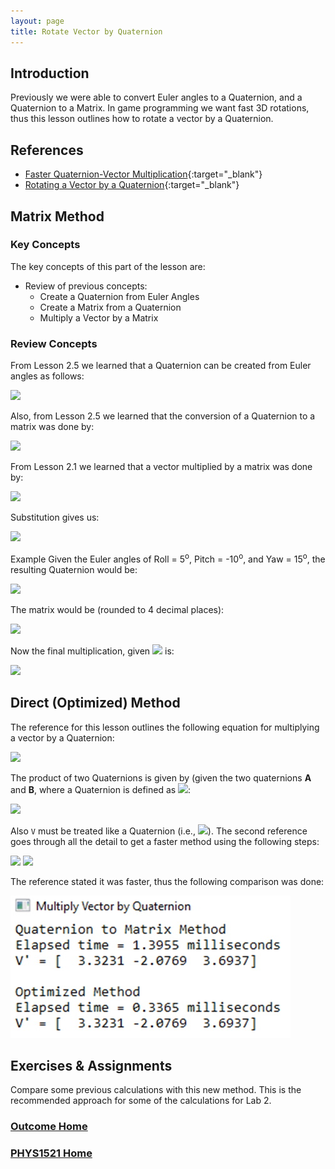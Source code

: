 ```yaml
---
layout: page
title: Rotate Vector by Quaternion
---
```

## Introduction
Previously we were able to convert Euler angles to a Quaternion, and a Quaternion to a Matrix. In game programming we want fast 3D rotations, thus this lesson outlines how to rotate a vector by a Quaternion.

## References
* [Faster Quaternion-Vector Multiplication](https://blog.molecular-matters.com/2013/05/24/a-faster-quaternion-vector-multiplication/){:target="_blank"}
* [Rotating a Vector by a Quaternion](https://fgiesen.wordpress.com/2019/02/09/rotating-a-single-vector-using-a-quaternion/){:target="_blank"}

## Matrix Method
### Key Concepts
The key concepts of this part of the lesson are:
* Review of previous concepts:
  * Create a Quaternion from Euler Angles
  * Create a Matrix from a Quaternion
  * Multiply a Vector by a Matrix

### Review Concepts
From Lesson 2.5 we learned that a Quaternion can be created from Euler angles as follows:

<img src="https://latex.codecogs.com/svg.latex?\large&space;Q=\left[\begin{array}{c}cos(\frac{Y}{2})\\\left(\begin{array}{c}0\\sin(\frac{Y}{2})\\0\end{array}\right)\end{array}\right]\left(\left[\begin{array}{c}cos(\frac{P}{2})\\\left(\begin{array}{c}sin(\frac{P}{2})\\0\\0\end{array}\right)\end{array}\right]\left[\begin{array}{c}cos(\frac{R}{2})\\\left(\begin{array}{c}0\\0\\sin(\frac{R}{2})\end{array}\right)\end{array}\right]\right)"/>

Also, from Lesson 2.5 we learned that the conversion of a Quaternion to a matrix was done by:

<img src="https://latex.codecogs.com/svg.latex?\large&space;R_{Q}=\left[\begin{array}{ccc}1-2(Q_{y}^2+Q_{z}^2)&2(Q_{x}Q_{y}-Q_{w}Q_{z})&2(Q_{x}Q_{z}+Q_{w}Q_{y})\\2(Q_{x}Q_{y}+Q_{w}Q_{z})&1-2(Q_{x}^2+Q_{z}^2)&2(Q_{y}Q_{z}-Q_{w}Q_{x})\\2(Q_{x}Q_{z}-Q_{w}Q_{y})&2(Q_{y}Q_{z}+Q_{w}Q_{x})&1-2(Q_{x}^2+Q_{y}^2)\end{array}\right]"/>

From Lesson 2.1 we learned that a vector multiplied by a matrix was done by:

<img src="https://latex.codecogs.com/svg.latex?\large&space;\left[\begin{array}{ccc}M_{11}&M_{12}&M_{13}\\M_{21}&M_{22}&M_{23}\\M_{31}&M_{32}&M_{33}\end{array}\right]\times{\left[\begin{array}{c}V_x\\V_y\\V_z\end{array}\right]}=\left[\begin{array}{c}V_xM_{11}+V_yM_{12}+V_zM_{13}\\V_xM_{21}+V_yM_{22}+V_zM_{23}\\V_xM_{31}+V_yM_{32}+V_zM_{33}\end{array}\right]={\left[\begin{array}{c}V_x\\V_y\\V_z\end{array}\right]}'"/>

Substitution gives us:

<img src="https://latex.codecogs.com/svg.latex?\large&space;R_{Q}=\left[\begin{array}{ccc}1-2(Q_{y}^2+Q_{z}^2)&2(Q_{x}Q_{y}-Q_{w}Q_{z})&2(Q_{x}Q_{z}+Q_{w}Q_{y})\\2(Q_{x}Q_{y}+Q_{w}Q_{z})&1-2(Q_{x}^2+Q_{z}^2)&2(Q_{y}Q_{z}-Q_{w}Q_{x})\\2(Q_{x}Q_{z}-Q_{w}Q_{y})&2(Q_{y}Q_{z}+Q_{w}Q_{x})&1-2(Q_{x}^2+Q_{y}^2)\end{array}\right]\times{\left[\begin{array}{c}V_x\\V_y\\V_z\end{array}\right]}={\left[\begin{array}{c}V_x\\V_y\\V_z\end{array}\right]}'"/>

Example
Given the Euler angles of Roll = 5<sup>o</sup>, Pitch = -10<sup>o</sup>, and Yaw = 15<sup>o</sup>, the resulting Quaternion would be:

<img src="https://latex.codecogs.com/svg.latex?\large&space;Q=\left[\begin{array}{c}0.98623585\\-0.08065606\\0.133679\\0.05444693\end{array}\right]"/>

The matrix would be (rounded to 4 decimal places):

<img src="https://latex.codecogs.com/svg.latex?\large&space;R_Q=\left[\begin{array}{ccc}0.9583&-0.1290&0.2549\\0.0858&0.9811&0.1736\\-0.2725&-0.1445&0.9513\end{array}\right]"/>

Now the final multiplication, given <img src="https://latex.codecogs.com/svg.latex?\large&space;V=\left[\begin{array}{c}2\\-3\\4\end{array}\right]"/> is:

<img src="https://latex.codecogs.com/svg.latex?\large&space;\left[\begin{array}{ccc}0.9583&-0.1290&0.2549\\0.0858&0.9811&0.1736\\-0.2725&-0.1445&0.9513\end{array}\right]\times{\left[\begin{array}{c}2\\-3\\4\end{array}\right]}=\left[\begin{array}{c}3.3231\\-2.0769\\3.6937\end{array}\right]"/>

## Direct (Optimized) Method
The reference for this lesson outlines the following equation for multiplying a vector by a Quaternion:

<img src="https://latex.codecogs.com/svg.latex?\large&space;V'=Q\times{V}\times{\bar{Q}}"/>

The product of two Quaternions is given by (given the two quaternions **A** and **B**, where a Quaternion is defined as <img src="https://latex.codecogs.com/svg.latex?\large&space;Q=(Q_r,Q_{xyz})"/>:

<img src="https://latex.codecogs.com/svg.latex?\large&space;AB=(A_rB_r-A_{xyz}\cdot{B_{xyz}},A_rB_{xyz}+B_rA_{xyz}+A_{xyz}\times{B_{xyz}})"/>

Also `V` must be treated like a Quaternion (i.e., <img src="https://latex.codecogs.com/svg.latex?\large&space;V_q=(0,V)"/>). The second reference goes through all the detail to get a faster method using the following steps:

<img src="https://latex.codecogs.com/svg.latex?\large&space;T=2\times{\left[\begin{array}{c}Q_x\\Q_y\\Q_z\end{array}\right]}\times{\left[\begin{array}{c}V_x\\V_y\\V_z\end{array}\right]}"/>

<img src="https://latex.codecogs.com/svg.latex?\large&space;V'=V+Q_w\times{T}+\left(\left[\begin{array}{c}Q_x\\Q_y\\Q_z\end{array}\right]\times{\left[\begin{array}{c}T_x\\T_y\\T_z\end{array}\right]}\right)"/>

The reference stated it was faster, thus the following comparison was done:

![vector-x-q-compare](files/vector-x-q-compare.jpg)

## Exercises & Assignments
Compare some previous calculations with this new method. This is the recommended approach for some of the calculations for Lab 2.

### [Outcome Home](index.md)
### [PHYS1521 Home](../)